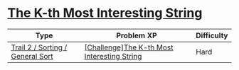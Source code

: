 # [The K-th Most Interesting String](https://www.codetree.ai/trails/complete/curated-cards/challenge-kth-special-string)

|Type|Problem XP|Difficulty|
|---|---|---|
|[Trail 2 / Sorting / General Sort](https://www.codetree.ai/trail-info/novice-mid/)|[[Challenge]The K-th Most Interesting String](https://www.codetree.ai/trails/complete/curated-cards/challenge-kth-special-string/)|Hard|

